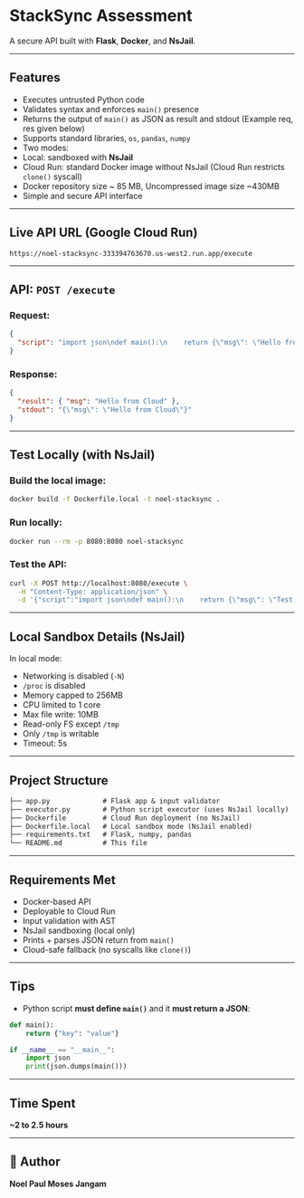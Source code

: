 
#  StackSync Assessment

A secure API built with **Flask**, **Docker**, and **NsJail**.

---

##  Features

-  Executes untrusted Python code
-  Validates syntax and enforces `main()` presence
-  Returns the output of `main()` as JSON as result and stdout (Example req, res given below)
-  Supports standard libraries, `os`, `pandas`, `numpy`
-  Two modes:
  -  Local: sandboxed with **NsJail**
  -  Cloud Run: standard Docker image without NsJail (Cloud Run restricts `clone()` syscall)
-  Docker repository size ~ 85 MB, Uncompressed image size ~430MB
-  Simple and secure API interface

---

##  Live API URL (Google Cloud Run)

```
https://noel-stacksync-333394763670.us-west2.run.app/execute
```

---

##  API: `POST /execute`

### Request:

```json
{
  "script": "import json\ndef main():\n    return {\"msg\": \"Hello from Cloud\"}\nif __name__ == \"__main__\":\n    print(json.dumps(main()))"
}
```

### Response:

```json
{
  "result": { "msg": "Hello from Cloud" },
  "stdout": "{\"msg\": \"Hello from Cloud\"}"
}
```

---

##  Test Locally (with NsJail)

### Build the local image:

```bash
docker build -f Dockerfile.local -t noel-stacksync .
```

### Run locally:

```bash
docker run --rm -p 8080:8080 noel-stacksync
```

### Test the API:

```bash
curl -X POST http://localhost:8080/execute \
  -H "Content-Type: application/json" \
  -d '{"script":"import json\ndef main():\n    return {\"msg\": \"Test local\"}\nif __name__==\"__main__\": print(json.dumps(main()))"}'
```

---

##  Local Sandbox Details (NsJail)

In local mode:

-  Networking is disabled (`-N`)
-  `/proc` is disabled
-  Memory capped to 256MB
-  CPU limited to 1 core
-  Max file write: 10MB
-  Read-only FS except `/tmp`
-  Only `/tmp` is writable
-  Timeout: 5s

---

##  Project Structure

```txt
├── app.py             # Flask app & input validator
├── executor.py        # Python script executor (uses NsJail locally)
├── Dockerfile         # Cloud Run deployment (no NsJail)
├── Dockerfile.local   # Local sandbox mode (NsJail enabled)
├── requirements.txt   # Flask, numpy, pandas
└── README.md          # This file
```

---

##  Requirements Met

- Docker-based API
- Deployable to Cloud Run
- Input validation with AST
- NsJail sandboxing (local only)
- Prints + parses JSON return from `main()`
- Cloud-safe fallback (no syscalls like `clone()`)

---

##  Tips

- Python script **must define `main()`** and it **must return a JSON**:

```python
def main():
    return {"key": "value"}

if __name__ == "__main__":
    import json
    print(json.dumps(main()))
```

---

## Time Spent

**~2 to 2.5 hours**

---

## 👤 Author

**Noel Paul Moses Jangam**


